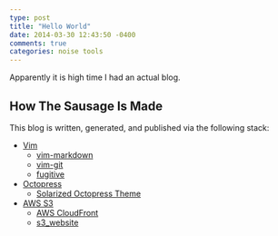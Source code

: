 ```yaml
---
type: post
title: "Hello World"
date: 2014-03-30 12:43:50 -0400
comments: true
categories: noise tools
---
```


Apparently it is high time I had an actual blog.

<!--more-->

## How The Sausage Is Made

This blog is written, generated, and published via the following stack:

* [Vim](http://www.vim.org)
    * [vim-markdown](https://github.com/plasticboy/vim-markdown)
    * [vim-git](https://github.com/tpope/vim-git)
    * [fugitive](https://github.com/scrooloose/vim-fugitive)
* [Octopress](http://octopress.org)
    * [Solarized Octopress Theme](https://github.com/erikzaadi/solarized-octopress-theme)
* [AWS S3](https://aws.amazon.com/s3)
    * [AWS CloudFront](https://aws.amazon.com/cloudfront)
    * [s3_website](https://github.com/laurilehmijoki/s3_website)
